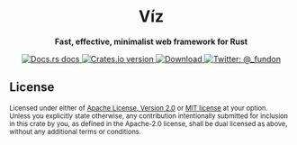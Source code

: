 <h1 align="center">Víz</h1>

<div align="center">
  <p><strong>Fast, effective, minimalist web framework for Rust</strong></p>
</div>

<div align="center">
  <!-- Docs.rs docs -->
  <a href="https://docs.rs/viz">
    <img src="https://img.shields.io/badge/docs-latest-blue.svg?style=flat-square"
      alt="Docs.rs docs" />
  </a>
  <!-- Crates version -->
  <a href="https://crates.io/crates/viz">
    <img src="https://img.shields.io/crates/v/viz.svg?style=flat-square"
    alt="Crates.io version" />
  </a>
  <!-- Downloads -->
  <a href="https://crates.io/crates/viz">
    <img src="https://img.shields.io/crates/d/viz.svg?style=flat-square"
      alt="Download" />
  </a>
  <!-- Twitter -->
  <a href="https://twitter.com/_fundon">
    <img src="https://img.shields.io/badge/twitter-@_fundon-blue.svg?style=flat-square" alt="Twitter: @_fundon" />
  </a>
</div>

## License

<sup>
Licensed under either of <a href="LICENSE-APACHE">Apache License, Version
2.0</a> or <a href="LICENSE-MIT">MIT license</a> at your option.
</sup>

<br>

<sub>
Unless you explicitly state otherwise, any contribution intentionally submitted
for inclusion in this crate by you, as defined in the Apache-2.0 license, shall
be dual licensed as above, without any additional terms or conditions.
</sub>

